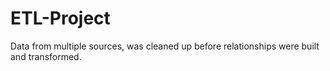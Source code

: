 # ETL-Project
Data from multiple sources, was cleaned up before relationships were built and transformed.
